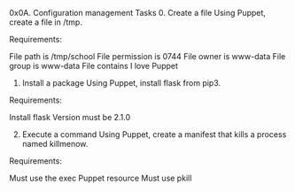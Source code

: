 0x0A. Configuration management
Tasks
0. Create a file
Using Puppet, create a file in /tmp.

Requirements:

File path is /tmp/school
File permission is 0744
File owner is www-data
File group is www-data
File contains I love Puppet

1. Install a package
Using Puppet, install flask from pip3.

Requirements:

Install flask
Version must be 2.1.0

2. Execute a command
Using Puppet, create a manifest that kills a process named killmenow.

Requirements:

Must use the exec Puppet resource
Must use pkill


